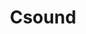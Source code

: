 ---
codehost: https://github.com/csound/csound
logohandle: csound
sort: csound
title: Csound
website: https://csound.com/
---